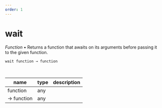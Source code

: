 ```yaml
---
order: 1
---
```

# wait

_Function_ &bull; Returns a function that awaits on its arguments before passing it to the given function.

<pre><code>wait function &rarr; function</code></pre>
<br>

| name | type | description |
|------|------|-------------|
|function|any||
|&rarr; function|any||



